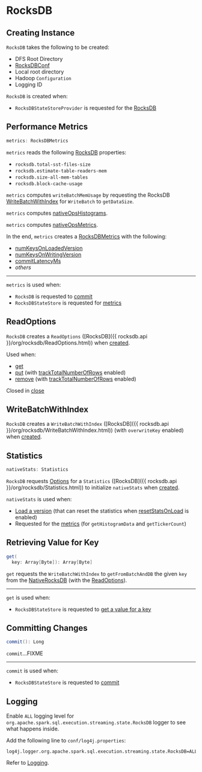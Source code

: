 # RocksDB

## Creating Instance

`RocksDB` takes the following to be created:

* <span id="dfsRootDir"> DFS Root Directory
* <span id="conf"> [RocksDBConf](RocksDBConf.md)
* <span id="localRootDir"> Local root directory
* <span id="hadoopConf"> Hadoop `Configuration`
* <span id="loggingId"> Logging ID

`RocksDB` is created when:

* `RocksDBStateStoreProvider` is requested for the [RocksDB](RocksDBStateStoreProvider.md#rocksDB)

## <span id="metrics"> Performance Metrics

```scala
metrics: RocksDBMetrics
```

`metrics` reads the following [RocksDB](#db) properties:

* `rocksdb.total-sst-files-size`
* `rocksdb.estimate-table-readers-mem`
* `rocksdb.size-all-mem-tables`
* `rocksdb.block-cache-usage`

`metrics` computes `writeBatchMemUsage` by requesting the RocksDB [WriteBatchWithIndex](#writeBatch) for `WriteBatch` to `getDataSize`.

`metrics` computes [nativeOpsHistograms](RocksDBMetrics.md#nativeOpsHistograms).

`metrics` computes [nativeOpsMetrics](RocksDBMetrics.md#nativeOpsMetrics).

In the end, `metrics` creates a [RocksDBMetrics](RocksDBMetrics.md) with the following:

* [numKeysOnLoadedVersion](#numKeysOnLoadedVersion)
* [numKeysOnWritingVersion](#numKeysOnWritingVersion)
* [commitLatencyMs](#commitLatencyMs)
* _others_

---

`metrics` is used when:

* `RocksDB` is requested to [commit](#commit)
* `RocksDBStateStore` is requested for [metrics](RocksDBStateStore.md#metrics)

## <span id="readOptions"> ReadOptions

`RocksDB` creates a `ReadOptions` ([RocksDB]({{ rocksdb.api }}/org/rocksdb/ReadOptions.html)) when [created](#creating-instance).

Used when:

* [get](#get)
* [put](#put) (with [trackTotalNumberOfRows](RocksDBConf.md#trackTotalNumberOfRows) enabled)
* [remove](#remove) (with [trackTotalNumberOfRows](RocksDBConf.md#trackTotalNumberOfRows) enabled)

Closed in [close](#close)

## <span id="writeBatch"> WriteBatchWithIndex

`RocksDB` creates a `WriteBatchWithIndex` ([RocksDB]({{ rocksdb.api }}/org/rocksdb/WriteBatchWithIndex.html)) (with `overwriteKey` enabled) when [created](#creating-instance).

## <span id="nativeStats"> Statistics

```scala
nativeStats: Statistics
```

`RocksDB` requests [Options](#dbOptions) for a `Statistics` ([RocksDB]({{ rocksdb.api }}/org/rocksdb/Statistics.html)) to initialize `nativeStats` when [created](#creating-instance).

`nativeStats` is used when:

* [Load a version](#load) (that can reset the statistics when [resetStatsOnLoad](RocksDBConf.md#resetStatsOnLoad) is enabled)
* Requested for the [metrics](#metrics) (for `getHistogramData` and `getTickerCount`)

## <span id="get"> Retrieving Value for Key

```scala
get(
  key: Array[Byte]): Array[Byte]
```

`get` requests the `WriteBatchWithIndex` to `getFromBatchAndDB` the given `key` from the [NativeRocksDB](#db) (with the [ReadOptions](#readOptions)).

---

`get` is used when:

* `RocksDBStateStore` is requested to [get a value for a key](RocksDBStateStore.md#get)

## <span id="commit"> Committing Changes

```scala
commit(): Long
```

`commit`...FIXME

---

`commit` is used when:

* `RocksDBStateStore` is requested to [commit](RocksDBStateStore.md#commit)

## Logging

Enable `ALL` logging level for `org.apache.spark.sql.execution.streaming.state.RocksDB` logger to see what happens inside.

Add the following line to `conf/log4j.properties`:

```text
log4j.logger.org.apache.spark.sql.execution.streaming.state.RocksDB=ALL
```

Refer to [Logging](../spark-logging.md).
